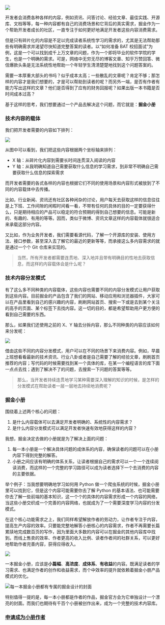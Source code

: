 ![](https://p3-juejin.byteimg.com/tos-cn-i-k3u1fbpfcp/63aa1ff976974469a1c3526d04908487~tplv-k3u1fbpfcp-jj-mark:1512:0:0:0:q75.awebp)

开发者会消费各种各样的内容，例如资讯、问答讨论、经验文章、最佳实践、开源库、文档等等，每一种内容都有自己的消费场景和它背后的真实需求，掘金作为一个帮助开发者成长的社区，一直专注于如何更好地满足开发者这些内容消费需求。

但是只有碎片化的内容是不足以完成读者系统性学习的需求的，尤其是无法帮助那些有明确需求并渴望尽快知道完整答案的读者。以“如何准备 BAT 校招面试”为例，这是一个可以找到成千上万文章的问题，作为一个即将毕业的软件学院的学生，也是一个明确的需求。可是，网络中无穷无尽的博客文章、知乎万赞回答、微信爆款头条是无法系统性地帮助一个年轻学生清清楚楚地找到这个问题答案的。

需要一本厚重大部头的书吗？似乎成本太高；一些散乱的文章呢？肯定不够；那怎样的内容才是我们想要的，才是可以帮助到读者的呢？而另外一端，是否有作者有能力写出这样的文章？他们是否得到了应有的财务回报呢？如果出版一本书籍是否时间成本过高？

基于这样的思考，我们想要通过一个产品去解决这个问题，而它就是：**掘金小册**

### 技术内容的载体

我们把开发者需要的内容如下排列：

![](https://p3-juejin.byteimg.com/tos-cn-i-k3u1fbpfcp/126259d2d42d468b822dc2dfeb876f9b~tplv-k3u1fbpfcp-jj-mark:1512:0:0:0:q75.awebp)

从图中可以看到，我们把这些内容根据两个坐标轴来排列：

* X 轴：从碎片化内容到需要长时间连贯深入阅读的内容
* Y 轴：从我明确知道自己需要获取什么信息的学习需求，到非常不明确自己需要获取什么信息的探索需求

而开发者需要的各式各样的内容也根据它们不同的使用场景和内容形式被放到了不同的内容载体中去传播。

比如，行业新闻、资讯还有社区各种闲杂的讨论，用户每天去获取这样的信息往往是上下班、工作间隙的闲暇时间看一看，不带有任何的具体的目的一定要获得什么，只是期待相应的产品可以稳定的符合预期的得到自己想要的信息。可能是新的、有趣的、有用的等等。因而，类似于微博、资讯文章这样的内容载体就很适合来承载这部分内容。

又比如，作为业务开发者，我们需要看源代码，了解一个开源库的安装、使用方法、接口参数，甚至深入去了解它的最近的更新等等，而承接这么多内容需求的就是通过一个个 Git 仓库来实现的。

> 当然，所有开发者都需要连贯地、深入地并且带有明确目的性地去获取信息，而这样的内容载体会是什么呢？

### 技术内容分发模式

有了这么多不同种类的内容载体，这些内容也需要不同的内容分发模式让用户获取到这些内容。目前掘金的产品包含了我们的网站、移动应用和浏览器插件，大家可以在产品里看到自己的感兴趣的内容，刷刷网站首页、搜索一下或是去到某个关注的高手的页面、某个标签下去找内容。这一切的目的，都是希望帮助用户更方便的看到自己需要的东西。

那么，如果我们还使用之前的 X、Y 轴去分拆内容，那么不同种类的内容应该如何来分发呢：

![](https://p3-juejin.byteimg.com/tos-cn-i-k3u1fbpfcp/2248bd2fc8474bd7a050dbba3347bdac~tplv-k3u1fbpfcp-jj-mark:1512:0:0:0:q75.awebp)

借由这些不同的内容分发模式，用户可以在不同的场景下来消费内容。例如，早晨上班想看看最新的技术资讯、行业八卦或者是自己需要了解的经验文章，刷刷首页推荐的内容；写代码的时候需要找到某一个具体的库，在某一个编程语言的库下面一点点去找；遇到了解决不了的问题，去搜索一下问题的答案等等。

> 那么，当开发者持续连贯地学习某种需要深入理解的知识的时候，是怎样的分发模式在帮助读者一层一层地去持续地消费呢？

### 掘金小册

围绕着上述两个核心的问题：

1. 是什么内容载体可以去满足开发者明确的、系统性的内容需求？
2. 是什么内容分发模式可以满足开发者快速有效地获得这样的内容？

我想，掘金决定去做的小册就是为了解决上面的问题：

1. 每一本小册是一个解决具体问题的成体系的内容，确保读者的问题可以在小册内容下得到完整的解答。
2. 小册之间应该有明确的体系关系，让读者根据自己的需求可以一个一个连续阅读消费，而这样的一个完整的学习路径可以成为读者选择下一个去消费的内容的主要依据。

举个例子：当我想要明确地学习如何用 Python 做一个爬虫系统的时候，掘金小册里可以找到它，但是这个内容可能需要你去了解 Python 的基本语法、也可能需要你去了解一些前端的基本知识，这一个个的具体的内容需求形成一个内容的网络，当这些小册交织成一个完善的内容网络，也就成为了一个需要深度学习内容的分发模式。

在这个核心功能需求之上，我们同样希望解放作者的劳动力，让作者专注于内容，提高生产内容的效率。只要能完整地解答小册核心的内容需求，作者不再需要长篇累牍地完成数百页的写作，因为里面大多数的内容可以在掘金的其他内容库中找到。而线上售卖的效率、作者更高的收入比例、读者作者间的社群关系，可以更好地帮助作者完善内容，获得应得收入。

![](https://p3-juejin.byteimg.com/tos-cn-i-k3u1fbpfcp/6a4df121715140ef81bdf07b1cd231f1~tplv-k3u1fbpfcp-jj-mark:1512:0:0:0:q75.awebp)

一本掘金小册，应该是**小篇幅**、**高浓度**、**成体系**、**有收益**的内容。既满足读者的学习需求、也满足作者的创作和收益需求，而个中效率的提升就依赖着掘金小册产品模式的优化。

![每一本掘金小册都有专属的掘金设计的封面](https://p3-juejin.byteimg.com/tos-cn-i-k3u1fbpfcp/0de5c979c10c4980b41e9829b9ab4843~tplv-k3u1fbpfcp-jj-mark:1512:0:0:0:q75.awebp)

特别值得一提的是，每一本小册都是作者的作品，掘金官方会为它单独设计一个漂亮的封面。而我们也期待有千百个小册被创作出来，成为一个完整的技术内容库。

### [申请成为小册作者](https://sourl.co/zDEMwJ "https://sourl.co/zDEMwJ")